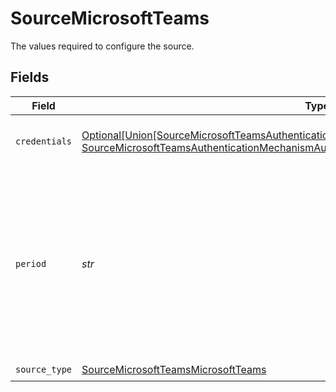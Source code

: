 # SourceMicrosoftTeams

The values required to configure the source.


## Fields

| Field                                                                                                                                                                                                                                  | Type                                                                                                                                                                                                                                   | Required                                                                                                                                                                                                                               | Description                                                                                                                                                                                                                            | Example                                                                                                                                                                                                                                |
| -------------------------------------------------------------------------------------------------------------------------------------------------------------------------------------------------------------------------------------- | -------------------------------------------------------------------------------------------------------------------------------------------------------------------------------------------------------------------------------------- | -------------------------------------------------------------------------------------------------------------------------------------------------------------------------------------------------------------------------------------- | -------------------------------------------------------------------------------------------------------------------------------------------------------------------------------------------------------------------------------------- | -------------------------------------------------------------------------------------------------------------------------------------------------------------------------------------------------------------------------------------- |
| `credentials`                                                                                                                                                                                                                          | [Optional[Union[SourceMicrosoftTeamsAuthenticationMechanismAuthenticateViaMicrosoftOAuth20, SourceMicrosoftTeamsAuthenticationMechanismAuthenticateViaMicrosoft]]](../../models/shared/sourcemicrosoftteamsauthenticationmechanism.md) | :heavy_minus_sign:                                                                                                                                                                                                                     | Choose how to authenticate to Microsoft                                                                                                                                                                                                |                                                                                                                                                                                                                                        |
| `period`                                                                                                                                                                                                                               | *str*                                                                                                                                                                                                                                  | :heavy_check_mark:                                                                                                                                                                                                                     | Specifies the length of time over which the Team Device Report stream is aggregated. The supported values are: D7, D30, D90, and D180.                                                                                                 | D7                                                                                                                                                                                                                                     |
| `source_type`                                                                                                                                                                                                                          | [SourceMicrosoftTeamsMicrosoftTeams](../../models/shared/sourcemicrosoftteamsmicrosoftteams.md)                                                                                                                                        | :heavy_check_mark:                                                                                                                                                                                                                     | N/A                                                                                                                                                                                                                                    |                                                                                                                                                                                                                                        |
